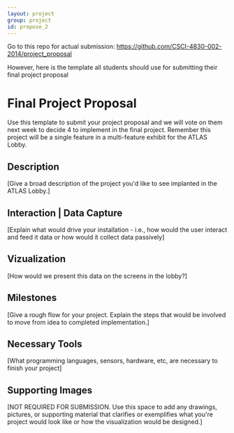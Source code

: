 ```yaml
---
layout: project
group: project
id: propose_2
---
```


Go to this repo for actual submission: https://github.com/CSCI-4830-002-2014/project_proposal

However, here is the template all students should use for submitting their final project proposal

# Final Project Proposal

Use this template to submit your project proposal and we will vote on them next week to decide 4 to implement in the final project.  Remember this project will be a single feature in a multi-feature exhibit for the ATLAS Lobby.

## Description
[Give a broad description of the project you'd like to see implanted in the ATLAS Lobby.]

## Interaction | Data Capture
[Explain what would drive your installation - i.e., how would the user interact and feed it data or how would it collect data passively]

## Vizualization
[How would we present this data on the screens in the lobby?]

## Milestones
[Give a rough flow for your project.  Explain the steps that would be involved to move from idea to completed implementation.]

## Necessary Tools
[What programming languages, sensors, hardware, etc, are necessary to finish your project]

## Supporting Images 
[NOT REQUIRED FOR SUBMISSION.  Use this space to add any drawings, pictures, or supporting material that clarifies or exemplifies what you're project would look like or how the visualization would be designed.]
